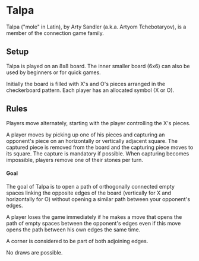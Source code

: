 # Talpa
Talpa ("mole" in Latin), by Arty Sandler (a.k.a. Artyom Tchebotaryov), is a member of the connection game family.

## Setup
Talpa is played on an 8x8 board. The inner smaller board (6x6) can also be used by beginners or for quick games.

Initially the board is filled with X's and O's pieces arranged in the checkerboard pattern. Each player has an allocated symbol (X or O).

## Rules
Players move alternately, starting with the player controlling the X's pieces.

A player moves by picking up one of his pieces and capturing an opponent's piece on an horizontally or vertically adjacent square. The captured piece is removed from the board and the capturing piece moves to its square. The capture is mandatory if possible. When capturing becomes impossible, players remove one of their stones per turn. 

#### Goal
The goal of Talpa is to open a path of orthogonally connected empty spaces linking the opposite edges of the board (vertically for X and horizontally for O) without opening a similar path between your opponent's edges.

A player loses the game immediately if he makes a move that opens the path of empty spaces between the opponent's edges even if this move opens the path between his own edges the same time.

A corner is considered to be part of both adjoining edges.

No draws are possible. 
